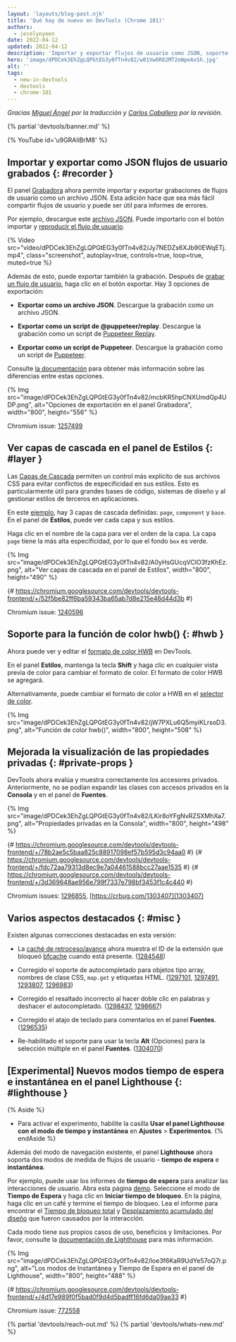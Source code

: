 ```yaml
---
layout: 'layouts/blog-post.njk'
title: 'Qué hay de nuevo en DevTools (Chrome 101)'
authors:
  - jecelynyeen
date: 2022-04-12
updated: 2022-04-12
description: 'Importar y exportar flujos de usuario como JSON, soporte colors hwb(), ver capas de cascada en el panel de Estilos y más.'
hero: 'image/dPDCek3EhZgLQPGtEG3y0fTn4v82/w81Vw6R82MT2oWpeAxSh.jpg'
alt: ''
tags:
  - new-in-devtools
  - devtools
  - chrome-101
---
```


_Gracias [Miguel Ángel](https://midu.dev) por la traducción y [Carlos Caballero](https://carloscaballero.io) por la revisión._

{% partial 'devtools/banner.md' %}

{% YouTube id='u9GRAliBrM8' %}

<!-- ## Import and export recorded user flows as a JSON file {: #recorder } -->

## Importar y exportar como JSON flujos de usuario grabados {: #recorder }

<!-- The [Recorder](/docs/devtools/recorder) panel now supports importing and exporting user flow recordings as a JSON file. This addition makes it easier to share user flows and can be useful for bug reporting. -->

El panel [Grabadora](/docs/devtools/recorder) ahora permite importar y exportar grabaciones de flujos de usuario como un archivo JSON. Esta adición hace que sea más fácil compartir flujos de usuario y puede ser útil para informes de errores.

<!-- For example, download this [JSON file](https://storage.googleapis.com/web-dev-uploads/file/dPDCek3EhZgLQPGtEG3y0fTn4v82/vzQbv2rUfTz2DEmx06Gv.json). You can import it with the import button and [replay the user flow](/docs/devtools/recorder/#replay). -->

Por ejemplo, descargue este [archivo JSON](https://storage.googleapis.com/web-dev-uploads/file/dPDCek3EhZgLQPGtEG3y0fTn4v82/vzQbv2rUfTz2DEmx06Gv.json). Puede importarlo con el botón importar y [reproducir el flujo de usuario](/docs/devtools/recorder/#replay).

{% Video src="video/dPDCek3EhZgLQPGtEG3y0fTn4v82/Jy7NEDZs6XJb90EWqETj.mp4", class="screenshot", autoplay=true, controls=true, loop=true, muted=true %}

<!-- Apart from that, you can export the recording as well. After [recording a user flow](/docs/devtools/recorder/#record), click on the export button. There are 3 export options: -->

Además de esto, puede exportar también la grabación. Después de [grabar un flujo de usuario](/docs/devtools/recorder/#record), haga clic en el botón exportar. Hay 3 opciones de exportación:

<!-- - **Export as a JSON file**. Download the recording as a JSON file. -->

- **Exportar como un archivo JSON**. Descargue la grabación como un archivo JSON.
<!-- - **Export as a @puppeteer/replay script**. Download the recording as a [Puppeteer Replay](https://github.com/puppeteer/replay) script.  -->
- **Exportar como un script de @puppeteer/replay**. Descargue la grabación como un script de [Puppeteer Replay](https://github.com/puppeteer/replay).
<!-- - **Export as a Puppeteer script** . Download the recording as [Puppeteer](https://pptr.dev/) script. -->
- **Exportar como un script de Puppeteer**. Descargue la grabación como un script de [Puppeteer](https://pptr.dev/).

<!-- Consult [the documentation](/docs/devtools/recorder) to learn more about the differences between these options. -->

Consulte [la documentación](/docs/devtools/recorder/#export-flows) para obtener más información sobre las diferencias entre estas opciones.

{% Img src="image/dPDCek3EhZgLQPGtEG3y0fTn4v82/mcbKR5hpCNXUmdGp4UDP.png", alt="Opciones de exportación en el panel Grabadora", width="800", height="556" %}

Chromium issue: [1257499](https://crbug.com/1257499)

<!-- ## View cascade layers in the Styles pane {: #layer } -->

## Ver capas de cascada en el panel de Estilos {: #layer }

<!-- [Cascade layers](/blog/cascade-layers/) enable more explicit control of your CSS files to prevent style-specificity conflicts. This is particularly useful for large codebases, design systems, and when managing third party styles in applications. -->

Las [Capas de Cascada](/blog/cascade-layers/) permiten un control más explícito de sus archivos CSS para evitar conflictos de especificidad en sus estilos. Esto es particularmente útil para grandes bases de código, sistemas de diseño y al gestionar estilos de terceros en aplicaciones.

<!-- In this [example](https://jec.fyi/demo/cascade-layer), there are 3 cascade layers defined: `page`, `component` and `base`. In the **Styles** pane, you can view each layer and its styles. -->

En este [ejemplo](https://jec.fyi/demo/cascade-layer), hay 3 capas de cascada definidas: `page`, `component` y `base`. En el panel de **Estilos**, puede ver cada capa y sus estilos.

<!-- Click on the layer name to view the layer order. The `page` layer has the highest specificity, therefore the `box` background is green.  -->

Haga clic en el nombre de la capa para ver el orden de la capa. La capa `page` tiene la más alta especificidad, por lo que el fondo `box` es verde.

{% Img src="image/dPDCek3EhZgLQPGtEG3y0fTn4v82/A0yHsGUcqVCIO3fzKhEz.png", alt="Ver capas de cascada en el panel de Estilos", width="800", height="490" %}

{# https://chromium.googlesource.com/devtools/devtools-frontend/+/52f5be82ff6ba59343ba65ab7d8e215e46d44d3b #}

Chromium issue: [1240596](https://crbug.com/1240596)

<!-- ## Support for the hwb() color function {: #hwb } -->

## Soporte para la función de color hwb() {: #hwb }

<!-- You can now view and edit [HWB color format](https://drafts.csswg.org/css-color/#the-hwb-notation) in DevTools. -->

Ahora puede ver y editar el [formato de color HWB](https://drafts.csswg.org/css-color/#the-hwb-notation) en DevTools.

<!-- In the **Styles** pane, hold the **Shift** key and click on any color preview to change the color format. The HWB color format is added. -->

En el panel **Estilos**, mantenga la tecla **Shift** y haga clic en cualquier vista previa de color para cambiar el formato de color. El formato de color HWB se agregará.

<!-- Alternatively, you can change the color format to HWB in the [color picker](/docs/devtools/css/reference/#color-picker). -->

Alternativamente, puede cambiar el formato de color a HWB en el [selector de color](/docs/devtools/css/reference/#color-picker).

{% Img src="image/dPDCek3EhZgLQPGtEG3y0fTn4v82/jW7PXLu6Q5myiKLrsoD3.png", alt="Función de color hwb()", width="800", height="508" %}

<!-- ## Improved the display of private properties {: #private-props } -->

## Mejorada la visualización de las propiedades privadas {: #private-props }

<!-- DevTools now properly evaluates and displays private accessors. Previously, you couldn't expand classes with private accessors in the **Console** and the **Sources** panel. -->

DevTools ahora evalúa y muestra correctamente los accesores privados. Anteriormente, no se podían expandir las clases con accesos privados en la **Consola** y en el panel de **Fuentes**.

{% Img src="image/dPDCek3EhZgLQPGtEG3y0fTn4v82/LKir8oYFgNvRZSXMhXa7.png", alt="Propiedades privadas en la Consola", width="800", height="498" %}

{# https://chromium.googlesource.com/devtools/devtools-frontend/+/78b2ae5c5baa825c88917098ef57b595d3c94aa0 #}
{# https://chromium.googlesource.com/devtools/devtools-frontend/+/fdc72aa79313d8ec9e7a04461588bcc27aae1535 #}
{# https://chromium.googlesource.com/devtools/devtools-frontend/+/3d369648ae956e799f7337e798bf3453f1c4c440 #}

Chromium issues: [1296855](https://crbug.com/1296855), [https://crbug.com/1303407](1303407)

<!-- ## Miscellaneous highlights {: #misc } -->

## Varios aspectos destacados {: #misc }

<!-- These are some noteworthy fixes in this release: -->

Existen algunas correcciones destacadas en esta versión:

<!-- - The [Back/forward cache](/blog/new-in-devtools-98/#bfcache) now displays the extension ID which blocked [bfcache](https://web.dev/bfcache/) when present.( [1284548](https://crbug.com/1284548)) -->

- La [caché de retroceso/avance](/blog/new-in-devtools-98/#bfcache) ahora muestra el ID de la extensión que bloqueó [bfcache](https://web.dev/bfcache/) cuando está presente. ([1284548](https://crbug.com/1284548))
<!-- - Fixed autocompletion support for array-like objects, CSS class names, `map.get` and HTML tags. ([1297101](https://crbug.com/1297101), [1297491](https://crbug.com/1297491), [1293807](https://crbug.com/1293807), [1296983](https://crbug.com/1296983)) -->
- Corregido el soporte de autocompletado para objetos tipo array, nombres de clase CSS, `map.get` y etiquetas HTML. ([1297101](https://crbug.com/1297101), [1297491](https://crbug.com/1297491), [1293807](https://crbug.com/1293807), [1296983](https://crbug.com/1296983))
<!-- - Fixed incorrect highlights when double-clicking on words and undoing autocomplete. ([1298437](https://crbug.com/1298437), [1298667](https://crbug.com/1298667)) -->
- Corregido el resaltado incorrecto al hacer doble clic en palabras y deshacer el autocompletado. ([1298437](https://crbug.com/1298437), [1298667](https://crbug.com/1298667))
<!-- - Fixed comment keyboard shortcut in the **Sources** panel. ([1296535](https://crbug.com/1296535)) -->
- Corregido el atajo de teclado para comentarios en el panel **Fuentes**. ([1296535](https://crbug.com/1296535))
<!-- - Re-enable support for using **Alt** (Options) key for multi selection in the **Sources** panel. ([1304070](https://crbug.com/1304070)) -->
- Re-habilitado el soporte para usar la tecla **Alt** (Opciones) para la selección múltiple en el panel **Fuentes**. ([1304070](https://crbug.com/1304070))

<!-- ## [Experimental] New timespan and snapshot mode in the Lighthouse panel {: #lighthouse } -->

## [Experimental] Nuevos modos tiempo de espera e instantánea en el panel Lighthouse {: #lighthouse }

{% Aside %}

<!-- To enable the experiment, enable the **Use Lighthouse panel with timespan and snapshot modes** checkbox under **Settings** > **Experiments**. -->

- Para activar el experimento, habilite la casilla **Usar el panel Lighthouse con el modo de tiempo y instantánea** en **Ajustes** > **Experimentos**.
  {% endAside %}

<!-- Apart from the existing **navigation** mode, the **Lighthouse** panel now support two more modes on measuring user flows - **timespan** and **snapshot**. -->

Además del modo de navegación existente, el panel **Lighthouse** ahora soporta dos modos de medida de flujos de usuario - **tiempo de espera** e **instantánea**.

<!-- For example, you can use the **timespan** reports to analyze user interactions. Open this [demo](https://coffee-cart.netlify.app/) page. Select the **Timespan** mode and click on **Start timespan**. On the page, click on a coffee and end the timespan. Read the report to find out the [Total Blocking Time](https://web.dev/tbt/) and [Cumulative Layout Shift](https://web.dev/cls/) that were caused by the interaction. -->

Por ejemplo, puede usar los informes de **tiempo de espera** para analizar las interacciones de usuario. Abra esta página [demo](https://coffee-cart.netlify.app/). Seleccione el modo de **Tiempo de Espera** y haga clic en **Iniciar tiempo de bloqueo**. En la página, haga clic en un café y termine el tiempo de bloqueo. Lea el informe para encontrar el [Tiempo de bloqueo total](https://web.dev/tbt/) y [Desplazamiento acumulado del diseño](https://web.dev/cls/) que fueron causados por la interacción.

<!-- Each mode has its own unique use cases, benefits, and limitations. Please refer to the [Lighthouse documentation](https://github.com/GoogleChrome/lighthouse/blob/master/docs/user-flows.md) for more information. -->

Cada modo tiene sus propios casos de uso, beneficios y limitaciones. Por favor, consulte la [documentación de Lighthouse](https://github.com/GoogleChrome/lighthouse/blob/master/docs/user-flows.md) para más información.

{% Img src="image/dPDCek3EhZgLQPGtEG3y0fTn4v82/loe3f6KaR9UdYe57oQ7r.png", alt="Los modos de Instantánea y Tiempo de Espera en el panel de Lighthouse", width="800", height="488" %}

{# https://chromium.googlesource.com/devtools/devtools-frontend/+/4d17e989f0f5bad0f9d4d5badff16fd6da09ae33 #}

Chromium issue: [772558](https://crbug.com/772558)

{% partial 'devtools/reach-out.md' %}
{% partial 'devtools/whats-new.md' %}
